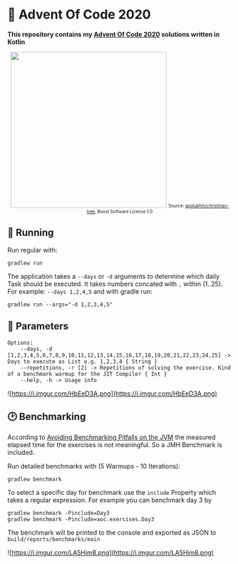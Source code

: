 # 🎄 Advent Of Code 2020

**This repository contains my [Advent Of Code 2020](https://adventofcode.com/) solutions written in Kotlin**

<p align="center"><img height="350" width="auto" src="https://i.imgur.com/l1iQzgN.png" />
<sub><sup>Source: <a href="https://github.com/apolukhin/christmas-tree">apolukhin/christmas-tree</a>, Boost Software License 1.0</sub></sup></p>

## 🚀 Running

Run regular with:
```
gradlew run
```

The application takes a `--days` or `-d` arguments to determine which daily Task should be executed. It takes numbers concated with `,` within (1..25). For example: `--days 1,2,4,5` and with gradle run:

```
gradlew run --args="-d 1,2,3,4,5"
```

## 🧰 Parameters

```
Options:
    --days, -d [1,2,3,4,5,6,7,8,9,10,11,12,13,14,15,16,17,18,19,20,21,22,23,24,25] -> Days to execute as List e.g. 1,2,3,4 { String }
    --repetitions, -r [2] -> Repetitions of solving the exercise. Kind of a benchmark warmup for the JIT Compiler { Int }
    --help, -h -> Usage info
```

![https://i.imgur.com/HbEeD3A.png](https://i.imgur.com/HbEeD3A.png)

## 🕑 Benchmarking

According to [Avoiding Benchmarking Pitfalls on the JVM](https://www.oracle.com/technical-resources/articles/java/architect-benchmarking.html) the measured elapsed time for the exercises is not meaningful. So a JMH Benchmark is included.

Run detailed benchmarks with (5 Warmups - 10 Iterations):
```
gradlew benchmark
```

To select a specific day for benchmark use the `include` Property which takes a regular expression. For example you can benchmark day 3 by 
```
gradlew benchmark -Pinclude=Day3
gradlew benchmark -Pinclude=aoc.exercises.Day3
```

The benchmark will be printed to the console and exported as JSON to `build/reports/benchmarks/main`

![https://i.imgur.com/LA5Him8.png](https://i.imgur.com/LA5Him8.png)
